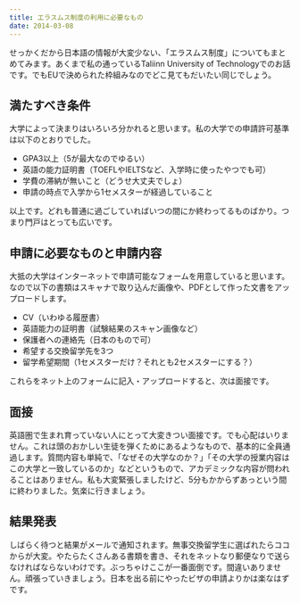 ```yaml
---
title: エラスムス制度の利用に必要なもの
date: 2014-03-08
---
```


せっかくだから日本語の情報が大変少ない、「エラスムス制度」についてもまとめてみます。あくまで私の通っているTaliinn University of Technologyでのお話です。でもEUで決められた枠組みなのでどこ見てもだいたい同じでしょう。

## 満たすべき条件

大学によって決まりはいろいろ分かれると思います。私の大学での申請許可基準は以下のとおりでした。

- GPA3以上（5が最大なのでゆるい）
- 英語の能力証明書（TOEFLやIELTSなど、入学時に使ったやつでも可）
- 学費の滞納が無いこと（どうせ大丈夫でしょ）
- 申請の時点で入学から1セメスターが経過していること

以上です。どれも普通に過ごしていればいつの間にか終わってるものばかり。つまり門戸はとっても広いです。

## 申請に必要なものと申請内容

大抵の大学はインターネットで申請可能なフォームを用意していると思います。なので以下の書類はスキャナで取り込んだ画像や、PDFとして作った文書をアップロードします。

- CV（いわゆる履歴書）
- 英語能力の証明書（試験結果のスキャン画像など）
- 保護者への連絡先（日本のもので可）
- 希望する交換留学先を3つ
- 留学希望期間（1セメスターだけ？それとも2セメスターにする？）

これらをネット上のフォームに記入・アップロードすると、次は面接です。

## 面接

英語圏で生まれ育っていない人にとって大変きつい面接です。でも心配はいりません。これは頭のおかしい生徒を弾くためにあるようなもので、基本的に全員通過します。質問内容も単純で、「なぜその大学なのか？」「その大学の授業内容はこの大学と一致しているのか」などというもので、アカデミックな内容が問われることはありません。私も大変緊張しましたけど、5分もかからずあっという間に終わりました。気楽に行きましょう。

## 結果発表

しばらく待つと結果がメールで通知されます。無事交換留学生に選ばれたらココからが大変。やたらたくさんある書類を書き、それをネットなり郵便なりで送らなければならないわけです。ぶっちゃけここが一番面倒です。間違いありません。頑張っていきましょう。日本を出る前にやったビザの申請よりかは楽なはずです。
